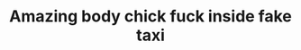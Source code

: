 ---
layout: post
title: Amazing body chick fuck inside fake taxi
duration: '10:01'
view: 256
rate: 2
video: 'https://flashservice.xvideos.com/embedframe/23292825'
priority: 0.9
changefreq: daily
---